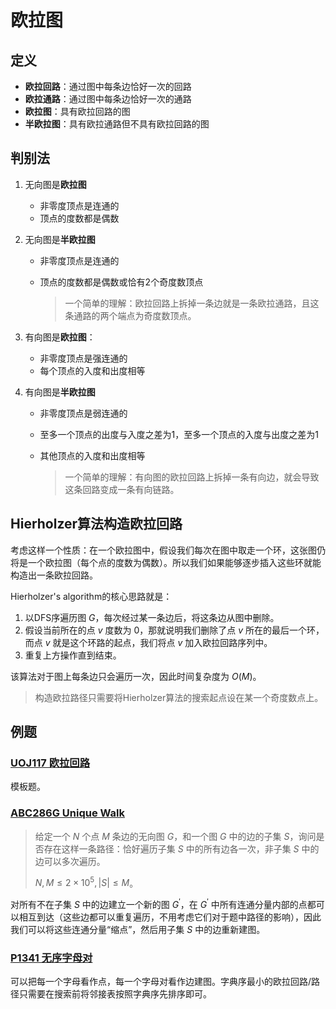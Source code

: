 # 欧拉图

## 定义

- **欧拉回路**：通过图中每条边恰好一次的回路
- **欧拉通路**：通过图中每条边恰好一次的通路
- **欧拉图**：具有欧拉回路的图
- **半欧拉图**：具有欧拉通路但不具有欧拉回路的图



## 判别法

1. 无向图是**欧拉图**

   - 非零度顶点是连通的
   - 顶点的度数都是偶数

2. 无向图是**半欧拉图**

   - 非零度顶点是连通的

   - 顶点的度数都是偶数或恰有2个奇度数顶点

     > 一个简单的理解：欧拉回路上拆掉一条边就是一条欧拉通路，且这条通路的两个端点为奇度数顶点。

3. 有向图是**欧拉图**：

   - 非零度顶点是强连通的
   - 每个顶点的入度和出度相等

4. 有向图是**半欧拉图**

   - 非零度顶点是弱连通的

   - 至多一个顶点的出度与入度之差为1，至多一个顶点的入度与出度之差为1

   - 其他顶点的入度和出度相等

     > 一个简单的理解：有向图的欧拉回路上拆掉一条有向边，就会导致这条回路变成一条有向链路。



## Hierholzer算法构造欧拉回路

考虑这样一个性质：在一个欧拉图中，假设我们每次在图中取走一个环，这张图仍将是一个欧拉图（每个点的度数为偶数）。所以我们如果能够逐步插入这些环就能构造出一条欧拉回路。

Hierholzer's algorithm的核心思路就是：

1. 以DFS序遍历图 $G$，每次经过某一条边后，将这条边从图中删除。
2. 假设当前所在的点 $v$ 度数为 $0$，那就说明我们删除了点 $v$ 所在的最后一个环，而点 $v$ 就是这个环路的起点，我们将点 $v$ 加入欧拉回路序列中。
3. 重复上方操作直到结束。

该算法对于图上每条边只会遍历一次，因此时间复杂度为 $O(M)$。

> 构造欧拉路径只需要将Hierholzer算法的搜索起点设在某一个奇度数点上。



## 例题

### [UOJ117 欧拉回路](https://uoj.ac/problem/117)

模板题。

### [ABC286G Unique Walk](https://atcoder.jp/contests/abc286/tasks/abc286_g)

> 给定一个 $N$ 个点 $M$ 条边的无向图 $G$，和一个图 $G$ 中的边的子集 $S$，询问是否存在这样一条路径：恰好遍历子集 $S$ 中的所有边各一次，非子集 $S$ 中的边可以多次遍历。
>
> $N,M\le 2\times 10^5,|S|\le M$。

对所有不在子集 $S$ 中的边建立一个新的图 $G^\prime$，在 $G^\prime$ 中所有连通分量内部的点都可以相互到达（这些边都可以重复遍历，不用考虑它们对于题中路径的影响），因此我们可以将这些连通分量“缩点”，然后用子集 $S$ 中的边重新建图。

### [P1341 无序字母对](https://www.luogu.com.cn/problem/P1341)

可以把每一个字母看作点，每一个字母对看作边建图。字典序最小的欧拉回路/路径只需要在搜索前将邻接表按照字典序先排序即可。